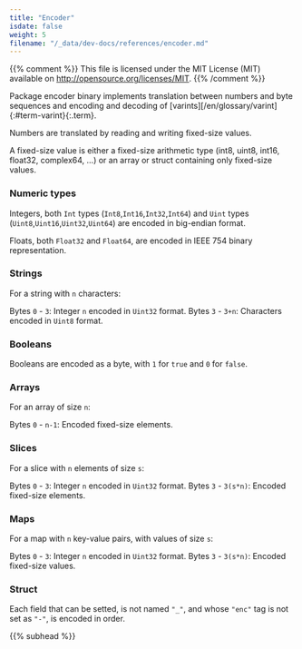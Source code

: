 ```yaml
---
title: "Encoder"
isdate: false
weight: 5
filename: "/_data/dev-docs/references/encoder.md"
---
```

{{% comment %}}
This file is licensed under the MIT License (MIT) available on
http://opensource.org/licenses/MIT.
{{% /comment %}}

Package encoder binary implements translation between numbers and byte sequences and encoding and decoding of [varints][/en/glossary/varint]{:#term-varint}{:.term}.

Numbers are translated by reading and writing fixed-size values.

A fixed-size value is either a fixed-size arithmetic type (int8, uint8, int16, float32, complex64, ...) or an array or struct containing only fixed-size values.

### Numeric types

Integers, both `Int` types (`Int8`,`Int16`,`Int32`,`Int64`) and `Uint` types (`Uint8`,`Uint16`,`Uint32`,`Uint64`) are encoded in big-endian format.

Floats, both `Float32` and `Float64`, are encoded in IEEE 754 binary representation.

### Strings

For a string with `n` characters:

Bytes `0` - `3`: Integer `n` encoded in `Uint32` format.
Bytes `3` - `3+n`: Characters encoded in `Uint8` format.

### Booleans

Booleans are encoded as a byte, with `1` for `true` and `0` for `false`.

### Arrays

For an array of size `n`:

Bytes `0` - `n-1`: Encoded fixed-size elements.

### Slices

For a slice with `n` elements of size `s`:

Bytes `0` - `3`: Integer `n` encoded in `Uint32` format.
Bytes `3` - `3(s*n)`: Encoded fixed-size elements.

### Maps

For a map with `n` key-value pairs, with values of size `s`:

Bytes `0` - `3`: Integer `n` encoded in `Uint32` format.
Bytes `3` - `3(s*n)`: Encoded fixed-size values.

### Struct

Each field that can be setted, is not named `"_"`, and whose `"enc"` tag is not set as `"-"`, is encoded in order.

{{% subhead %}}
